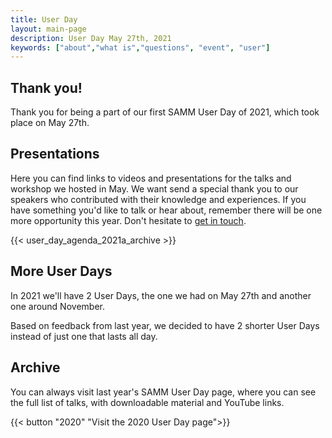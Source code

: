 ```yaml
---
title: User Day
layout: main-page
description: User Day May 27th, 2021
keywords: ["about","what is","questions", "event", "user"]
---
```


## Thank you!

Thank you for being a part of our first SAMM User Day of 2021, which took place on May 27th.

## Presentations

Here you can find links to videos and presentations for the talks and workshop we hosted in May. We want send a special thank you to our speakers who contributed with their knowledge and experiences. If you have something you'd like to talk or hear about, remember there will be one more opportunity this year. Don't hesitate to [get in touch](/contact).

{{< user_day_agenda_2021a_archive >}}

## More User Days

In 2021 we'll have 2 User Days, the one we had on May 27th and another one around November.

Based on feedback from last year, we decided to have 2 shorter User Days instead of just one that lasts all day.

## Archive

You can always visit last year's SAMM User Day page, where you can see the full list of talks, with downloadable material and YouTube links.


{{< button "2020" "Visit the 2020 User Day page">}}